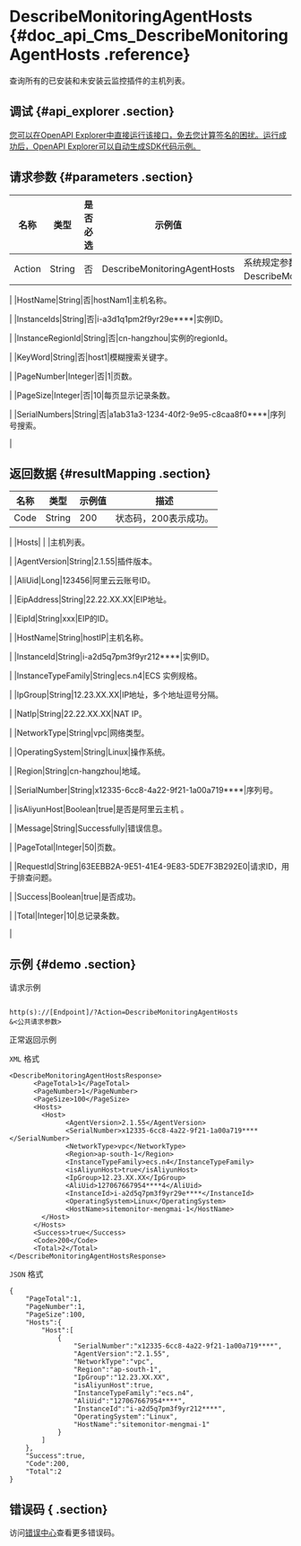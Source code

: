# DescribeMonitoringAgentHosts {#doc_api_Cms_DescribeMonitoringAgentHosts .reference}

查询所有的已安装和未安装云监控插件的主机列表。

## 调试 {#api_explorer .section}

[您可以在OpenAPI Explorer中直接运行该接口，免去您计算签名的困扰。运行成功后，OpenAPI Explorer可以自动生成SDK代码示例。](https://api.aliyun.com/#product=Cms&api=DescribeMonitoringAgentHosts&type=RPC&version=2019-01-01)

## 请求参数 {#parameters .section}

|名称|类型|是否必选|示例值|描述|
|--|--|----|---|--|
|Action|String|否|DescribeMonitoringAgentHosts|系统规定参数。取值：DescribeMonitoringAgentHosts。

 |
|HostName|String|否|hostNam1|主机名称。

 |
|InstanceIds|String|否|i-a3d1q1pm2f9yr29e\*\*\*\*|实例ID。

 |
|InstanceRegionId|String|否|cn-hangzhou|实例的regionId。

 |
|KeyWord|String|否|host1|模糊搜索关键字。

 |
|PageNumber|Integer|否|1|页数。

 |
|PageSize|Integer|否|10|每页显示记录条数。

 |
|SerialNumbers|String|否|a1ab31a3-1234-40f2-9e95-c8caa8f0\*\*\*\*|序列号搜索。

 |

## 返回数据 {#resultMapping .section}

|名称|类型|示例值|描述|
|--|--|---|--|
|Code|String|200|状态码，200表示成功。

 |
|Hosts| | |主机列表。

 |
|AgentVersion|String|2.1.55|插件版本。

 |
|AliUid|Long|123456|阿里云云账号ID。

 |
|EipAddress|String|22.22.XX.XX|EIP地址。

 |
|EipId|String|xxx|EIP的ID。

 |
|HostName|String|hostIP|主机名称。

 |
|InstanceId|String|i-a2d5q7pm3f9yr212\*\*\*\*|实例ID。

 |
|InstanceTypeFamily|String|ecs.n4|ECS 实例规格。

 |
|IpGroup|String|12.23.XX.XX|IP地址，多个地址逗号分隔。

 |
|NatIp|String|22.22.XX.XX|NAT IP。

 |
|NetworkType|String|vpc|网络类型。

 |
|OperatingSystem|String|Linux|操作系统。

 |
|Region|String|cn-hangzhou|地域。

 |
|SerialNumber|String|x12335-6cc8-4a22-9f21-1a00a719\*\*\*\*|序列号。

 |
|isAliyunHost|Boolean|true|是否是阿里云主机 。

 |
|Message|String|Successfully|错误信息。

 |
|PageTotal|Integer|50|页数。

 |
|RequestId|String|63EEBB2A-9E51-41E4-9E83-5DE7F3B292E0|请求ID，用于排查问题。

 |
|Success|Boolean|true|是否成功。

 |
|Total|Integer|10|总记录条数。

 |

## 示例 {#demo .section}

请求示例

``` {#request_demo}

http(s)://[Endpoint]/?Action=DescribeMonitoringAgentHosts
&<公共请求参数>

```

正常返回示例

`XML` 格式

``` {#xml_return_success_demo}
<DescribeMonitoringAgentHostsResponse>
      <PageTotal>1</PageTotal>
      <PageNumber>1</PageNumber>
      <PageSize>100</PageSize>
      <Hosts>
        <Host>
              <AgentVersion>2.1.55</AgentVersion>
              <SerialNumber>x12335-6cc8-4a22-9f21-1a00a719****</SerialNumber>
              <NetworkType>vpc</NetworkType>
              <Region>ap-south-1</Region>
              <InstanceTypeFamily>ecs.n4</InstanceTypeFamily>
              <isAliyunHost>true</isAliyunHost>
              <IpGroup>12.23.XX.XX</IpGroup>
              <AliUid>127067667954****4</AliUid>
              <InstanceId>i-a2d5q7pm3f9yr29e****</InstanceId>
              <OperatingSystem>Linux</OperatingSystem>
              <HostName>sitemonitor-mengmai-1</HostName>
        </Host>
      </Hosts>
      <Success>true</Success>
      <Code>200</Code>
      <Total>2</Total>
</DescribeMonitoringAgentHostsResponse>
```

`JSON` 格式

``` {#json_return_success_demo}
{
	"PageTotal":1,
	"PageNumber":1,
	"PageSize":100,
	"Hosts":{
		"Host":[
			{
				"SerialNumber":"x12335-6cc8-4a22-9f21-1a00a719****",
				"AgentVersion":"2.1.55",
				"NetworkType":"vpc",
				"Region":"ap-south-1",
				"IpGroup":"12.23.XX.XX",
				"isAliyunHost":true,
				"InstanceTypeFamily":"ecs.n4",
				"AliUid":"127067667954****",
				"InstanceId":"i-a2d5q7pm3f9yr212****",
				"OperatingSystem":"Linux",
				"HostName":"sitemonitor-mengmai-1"
			}
		]
	},
	"Success":true,
	"Code":200,
	"Total":2
}
```

## 错误码 { .section}

访问[错误中心](https://error-center.alibabacloud.com/status/product/Cms)查看更多错误码。

